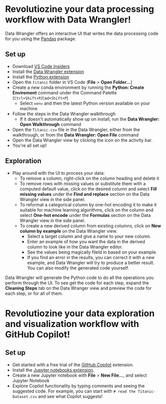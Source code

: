 # Revolutiozine your data processing workflow with Data Wrangler! 

Data Wrangler offers an interactive UI that writes the data processing code for you using the [Pandas](https://pypi.org/project/pandas/) package.

## Set up 
- Download [VS Code Insiders](https://code.visualstudio.com/insiders/)
- Install the [Data Wrangler extension](TBD)
- Install the [Python extension](https://marketplace.visualstudio.com/items?itemName=ms-python.python)
- Open the `titanic` folder in VS Code (**File** > **Open Folder...**)
- Create a new conda environment by running the **Python: Create Enviroment** command under the Command Palette (`Ctrl+Shift+P`/`Cmd+Shift+P`)
   - Select `venv` and then the latest Python version available on your machine 
- Follow the steps in the Data Wrangler walkthrough 
   - If it doesn't automatically show up on install, run the **Data Wrangler: Open Walkthrough** command 
- Open the `Titanic.csv` file in the Data Wrangler, either from the walkthrough, or from the **Data Wrangler: Open File** command
- Open the Data Wrangler view by clicking the icon on the activity bar. 
- You're all set up!  

## Exploration
- Play around with the UI to process your data:
    - To remove a column, right-click on the column heading and delete it
    - To remove rows with missing values or substitute them with a computed default value, click on the desired column and select **Fill missing values** under the **Find and replace** section on the Data Wrangler view in the side panel.
    - To reformat a categorical column by one-hot encoding it to make it suitable for machine learning algorithms, click on the column and select **One-hot encode** under the **Formulas** section on the Data Wrangler view in the side panel.
    - To create a new derived column from existing columns, click on **New column by example** on the Data Wrangler view.
      - Select a target column and give a name to your new column. 
      - Enter an example of how you want the data in the derived column to look like in the Data Wrangler editor. 
      - See the values being magically fileld in based on your example. 
      - If you find an error in the results, you can correct it with a new example, and Data Wrangler will try to produce a better result. You can also modify the generated code yourself.
    
Data Wrangler will generate the Python code to do all the operations you perform through the UI. To see get the code for each step, expand the **Cleaning Steps** tab on the Data Wranger view and preview the code for each step, or for all of them. 

# Revolutiozine your data exploration and visualization workflow with GitHub Copilot! 
## Set up 
- Get started with a free trial of the [GitHub Copilot](https://marketplace.visualstudio.com/items?itemName=GitHub.copilot) extension.
- Install the [Jupyter notebooks extension](https://marketplace.visualstudio.com/items?itemName=ms-toolsai.jupyter).
-  Create a new Jupyter notebook with **File** > **New File...**, and select Jupyter Notebook
-  Explore Copilot functionality by typing comments and seeing the suggested code. For example, you can start with `# read the Titanic-Dataset.csv` and see what Copilot suggests!
